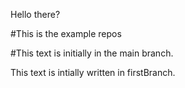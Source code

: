 Hello there?

#This is the example repos 

#This text is initially in the main branch.

This text is intially written in firstBranch.
